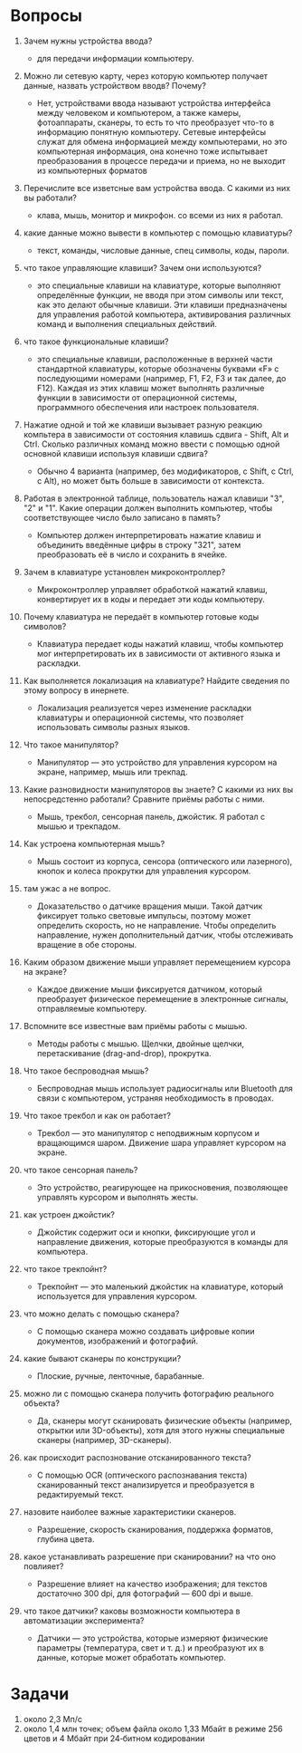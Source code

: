 # Вопросы
1. Зачем нужны устройства ввода?
   - для передачи информации компьютеру.
3. Можно ли сетевую карту, через которую компьютер получает данные, назвать устройством вводв? Почему?
   - Нет, устройствами ввода называют устройства интерфейса между человеком и компьютером, а также камеры, фотоаппараты, сканеры, то есть то что преобразует что-то в информацию понятную компьютеру. Сетевые интерфейсы служат для обмена информацией между компьютерами, но это компьютерная информация, она конечно тоже испытывает преобразования в процессе передачи и приема, но не выходит из компьютерных форматов
5. Перечислите все изветсные вам устройства ввода. С какими из них вы работали?
   - клава, мышь, монитор и микрофон. со всеми из них я работал.
7. какие данные можно вывести в компьютер с помощью клавиатуры?
   - текст, команды, числовые данные, спец символы, коды, пароли.
9. что такое управляющие клавиши? Зачем они используются?
   - это специальные клавиши на клавиатуре, которые выполняют определённые функции, не вводя при этом символы или текст, как это делают обычные клавиши. Эти клавиши предназначены для управления работой компьютера, активирования различных команд и выполнения специальных действий.
11. что такое функциональные клавиши?
    -  это специальные клавиши, расположенные в верхней части стандартной клавиатуры, которые обозначены буквами «F» с последующими номерами (например, F1, F2, F3 и так далее, до F12). Каждая из этих клавиш может выполнять различные функции в зависимости от операционной системы, программного обеспечения или настроек пользователя.
13. Нажатие одной и той же клавиши вызывает разную реакцию компьтера в зависимости от состояния клавишь сдвига - Shift, Alt и Ctrl. Сколько различных команд можно ввести с помощью одной основной клавиши используя клавиши сдвига?
    - Обычно 4 варианта (например, без модификаторов, с Shift, с Ctrl, с Alt), но может быть больше в зависимости от контекста.
15. Работая в электронной таблице, пользователь нажал клавиши "3", "2" и "1". Какие операции должен выполнить компьютер, чтобы соответствующее число было записано в память?
    -  Компьютер должен интерпретировать нажатие клавиш и объединить введённые цифры в строку "321", затем преобразовать её в число и сохранить в ячейке.
17. Зачем в клавиатуре установлен микроконтроллер?
    -  Микроконтроллер управляет обработкой нажатий клавиш, конвертирует их в коды и передает эти коды компьютеру.
19. Почему клавиатура не передаёт в компьютер готовые коды символов?
    - Клавиатура передает коды нажатий клавиш, чтобы компьютер мог интерпретировать их в зависимости от активного языка и раскладки.
21. Как выполняется локализация на клавиатуре? Найдите сведения по этому вопросу в инернете.
    - Локализация реализуется через изменение раскладки клавиатуры и операционной системы, что позволяет использовать символы разных языков.
23. Что такое манипулятор?
    - Манипулятор — это устройство для управления курсором на экране, например, мышь или трекпад.
25. Какие разновидности манипуляторов вы знаете? С какими из них вы непосредстенно работали? Сравните приёмы работы с ними.
    - Мышь, трекбол, сенсорная панель, джойстик. Я работал с мышью и трекпадом.
27. Как устроена компьютерная мышь?
    - Мышь состоит из корпуса, сенсора (оптического или лазерного), кнопок и колеса прокрутки для управления курсором.
29. там ужас а не вопрос.
    - Доказательство о датчике вращения мыши. Такой датчик фиксирует только световые импульсы, поэтому может определить скорость, но не направление. Чтобы определить направление, нужен дополнительный датчик, чтобы отслеживать вращение в обе стороны.
    
31. Каким образом движение мыши управляет перемещением курсора на экране?
    - Каждое движение мыши фиксируется датчиком, который преобразует физическое перемещение в электронные сигналы, отправляемые компьютеру.
33. Вспомните все известные вам приёмы работы с мышью.
    - Методы работы с мышью. Щелчки, двойные щелчки, перетаскивание (drag-and-drop), прокрутка.
35. Что такое беспроводная мышь?
    - Беспроводная мышь использует радиосигналы или Bluetooth для связи с компьютером, устраняя необходимость в проводах.
37. Что такое трекбол и как он работает?
    -  Трекбол — это манипулятор с неподвижным корпусом и вращающимся шаром. Движение шара управляет курсором на экране.
39. что такое сенсорная панель?
    - Это устройство, реагирующее на прикосновения, позволяющее управлять курсором и выполнять жесты.
41. как устроен джойстик?
    - Джойстик содержит оси и кнопки, фиксирующие угол и направление движения, которые преобразуются в команды для компьютера.
43. что такое трекпойнт?
    - Трекпойнт — это маленький джойстик на клавиатуре, который используется для управления курсором.
45. что можно делать с помощью сканера?
    - С помощью сканера можно создавать цифровые копии документов, изображений и фотографий.
47. какие бывают сканеры по конструкции?
    -  Плоские, ручные, ленточные, барабанные.
49. можно ли с помощью сканера получить фотографию реального объекта?
    - Да, сканеры могут сканировать физические объекты (например, открытки или 3D-объекты), хотя для этого нужны специальные сканеры (например, 3D-сканеры).
51. как происходит распознование отсканированного текста?
    - С помощью OCR (оптического распознавания текста) сканированный текст анализируется и преобразуется в редактируемый текст.
53. назовите наиболее важные характеристики сканеров.
    - Разрешение, скорость сканирования, поддержка форматов, глубина цвета.
55. какое устанавливать разрешение при сканировании? на что оно повлияет?
    - Разрешение влияет на качество изображения; для текстов достаточно 300 dpi, для фотографий — 600 dpi и выше.
57. что такое датчики? каковы возможности компьютера в автоматизации эксперимента?
    - Датчики — это устройства, которые измеряют физические параметры (температура, свет и т. д.) и преобразуют их в данные, которые может обработать компьютер.
# Задачи
1. около 2,3 Мп/с
2. около 1,4 млн точек; объем файла около 1,33 Мбайт в режиме 256 цветов и 4 Мбайт при 24‐битном кодировании
